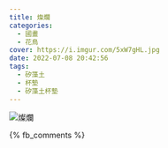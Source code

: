 ```yaml
---
title: 燦爛
categories:
  - 國畫
  - 花鳥
cover: https://i.imgur.com/5xW7gHL.jpg
date: 2022-07-08 20:42:56
tags:
  - 矽藻土
  - 杯墊
  - 矽藻土杯墊
---
```


![燦爛](https://i.imgur.com/5xW7gHL.jpg)

{% fb_comments %}
